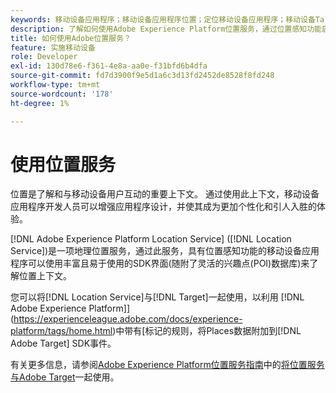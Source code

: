```yaml
---
keywords: 移动设备应用程序；移动设备应用程序位置；定位移动设备应用程序；移动设备Target位置；位置服务；adobe experience cloud位置服务；POI；目标点；SDK；位置
description: 了解如何使用Adobe Experience Platform位置服务，通过位置感知功能启用移动设备应用程序。
title: 如何使用Adobe位置服务？
feature: 实施移动设备
role: Developer
exl-id: 130d78e6-f361-4e8a-aa0e-f31bfd6b4dfa
source-git-commit: fd7d3900f9e5d1a6c3d13fd2452de8528f8fd248
workflow-type: tm+mt
source-wordcount: '178'
ht-degree: 1%

---
```


# 使用位置服务

位置是了解和与移动设备用户互动的重要上下文。 通过使用此上下文，移动设备应用程序开发人员可以增强应用程序设计，并使其成为更加个性化和引人入胜的体验。

[!DNL Adobe Experience Platform Location Service] ([!DNL Location Service])是一项地理位置服务，通过此服务，具有位置感知功能的移动设备应用程序可以使用丰富且易于使用的SDK界面(随附了灵活的兴趣点(POI)数据库)来了解位置上下文。

您可以将[!DNL Location Service]与[!DNL Target]一起使用，以利用 [!DNL Adobe Experience Platform]](https://experienceleague.adobe.com/docs/experience-platform/tags/home.html)中带有[标记的规则，将Places数据附加到[!DNL Adobe Target] SDK事件。

有关更多信息，请参阅[Adobe Experience Platform位置服务指南](https://experienceleague.adobe.com/docs/places/using/home.html)中的[将位置服务与Adobe Target](https://experienceleague.adobe.com/docs/places/using/use-places-with-other-solutions/places-target/places-target.html)一起使用。

